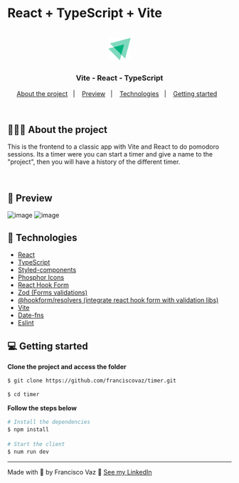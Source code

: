 # React + TypeScript + Vite

<h1 align="center">
  <img alt="Logo" src="./src/assets/timer-logo.svg" width="50px">
</h1>

<h3 align="center">
  Vite - React - TypeScript
</h3>

<p align="center">
  <a href="#%EF%B8%8F-about-the-project">About the project</a>&nbsp;&nbsp;&nbsp;|&nbsp;&nbsp;&nbsp;
  <a href="#-preview">Preview</a>&nbsp;&nbsp;&nbsp;|&nbsp;&nbsp;&nbsp;
  <a href="#-technologies">Technologies</a>&nbsp;&nbsp;&nbsp;|&nbsp;&nbsp;&nbsp;
  <a href="#-getting-started">Getting started</a>&nbsp;&nbsp;&nbsp;
</p>

</br>

## 💇🏻‍♂️ About the project

This is the frontend to a classic app with Vite and React to do pomodoro sessions. Its a timer were you can start a timer and give a name to the "project", then you will have a history of the different timer. 

<br />

## 📸 Preview

![image](https://github.com/user-attachments/assets/25ebf5b0-50b4-4405-9466-092fb6b91f0e)
![image](https://github.com/user-attachments/assets/1a359ecf-7727-4538-a3ea-f2df1c4c8252)

## 🚀 Technologies

- [React](https://reactjs.org/)
- [TypeScript](https://www.typescriptlang.org/)
- [Styled-components](https://styled-components.com/)
- [Phosphor Icons](https://phosphoricons.com/)
- [React Hook Form](https://www.react-hook-form.com/)
- [Zod (Forms validations)](https://zod.dev/)
- [@hookform/resolvers (integrate react hook form with validation libs)](https://www.npmjs.com/package/@hookform/resolvers)
- [Vite](https://vite.dev/)
- [Date-fns](https://date-fns.org/)
- [Eslint](https://eslint.org/)

## 💻 Getting started

**Clone the project and access the folder**

```bash
$ git clone https://github.com/franciscovaz/timer.git
```

```bash
$ cd timer
```

**Follow the steps below**

```bash
# Install the dependencies
$ npm install

# Start the client
$ num run dev
```

---

Made with 💜 by Francisco Vaz 👋 [See my LinkedIn](https://www.linkedin.com/in/francisco-vaz/)
